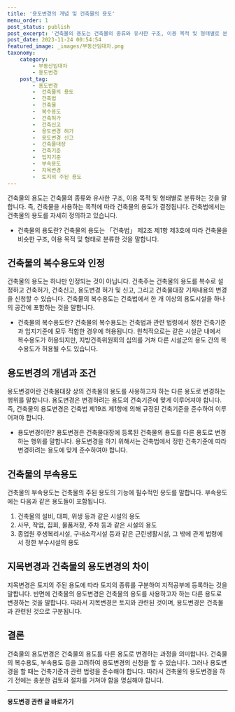 ```yaml
---
title: '용도변경의 개념 및 건축물의 용도'
menu_order: 1
post_status: publish
post_excerpt: '건축물의 용도는 건축물의 종류와 유사한 구조, 이용 목적 및 형태별로 분류하는 것을 말합니다. 즉, 건축물을 사용하는 목적에 따라 건축물의 용도가 결정됩니다. 건축법에서는 건축물의 용도를 자세히 정의하고 있습니다.'
post_date: 2023-11-24 00:54:54
featured_image: _images/부동산임대차.png
taxonomy:
    category:
        - 부동산임대차
        - 용도변경
    post_tag:
        - 용도변경
        -  건축물의 용도
        -  건축법
        -  건축물
        -  복수용도
        -  건축허가
        -  건축신고
        -  용도변경 허가
        -  용도변경 신고
        -  건축물대장
        -  건축기준
        -  입지기준
        -  부속용도
        -  지목변경
        -  토지의 주된 용도
---
```



건축물의 용도는 건축물의 종류와 유사한 구조, 이용 목적 및 형태별로 분류하는 것을 말합니다. 즉, 건축물을 사용하는 목적에 따라 건축물의 용도가 결정됩니다. 건축법에서는 건축물의 용도를 자세히 정의하고 있습니다.

- 건축물의 용도란?
건축물의 용도는 「건축법」 제2조 제1항 제3호에 따라 건축물을 비슷한 구조, 이용 목적 및 형태로 분류한 것을 말합니다.

## 건축물의 복수용도와 인정

건축물의 용도는 하나만 인정되는 것이 아닙니다. 건축주는 건축물의 용도를 복수로 설정하고 건축허가, 건축신고, 용도변경 허가 및 신고, 그리고 건축물대장 기재내용의 변경을 신청할 수 있습니다. 건축물의 복수용도는 건축법에서 한 개 이상의 용도시설을 하나의 공간에 포함하는 것을 말합니다.  

- 건축물의 복수용도란?
건축물의 복수용도는 건축법과 관련 법령에서 정한 건축기준과 입지기준에 모두 적합한 경우에 허용됩니다. 원칙적으로는 같은 시설군 내에서 복수용도가 허용되지만, 지방건축위원회의 심의를 거쳐 다른 시설군의 용도 간의 복수용도가 허용될 수도 있습니다. 

## 용도변경의 개념과 조건

용도변경이란 건축물대장 상의 건축물의 용도를 사용하고자 하는 다른 용도로 변경하는 행위를 말합니다. 용도변경은 변경하려는 용도의 건축기준에 맞게 이루어져야 합니다. 즉, 건축물의 용도변경은 건축법 제19조 제1항에 의해 규정된 건축기준을 준수하여 이루어져야 합니다.

- 용도변경이란?
용도변경은 건축물대장에 등록된 건축물의 용도를 다른 용도로 변경하는 행위를 말합니다. 용도변경을 하기 위해서는 건축법에서 정한 건축기준에 따라 변경하려는 용도에 맞게 준수하여야 합니다. 

## 건축물의 부속용도 

건축물의 부속용도는 건축물의 주된 용도의 기능에 필수적인 용도를 말합니다. 부속용도에는 다음과 같은 용도들이 포함됩니다.

1. 건축물의 설비, 대피, 위생 등과 같은 시설의 용도
2. 사무, 작업, 집회, 물품저장, 주차 등과 같은 시설의 용도
3. 종업원 후생복리시설, 구내소각시설 등과 같은 근린생활시설, 그 밖에 관계 법령에서 정한 부수시설의 용도

## 지목변경과 건축물의 용도변경의 차이

지목변경은 토지의 주된 용도에 따라 토지의 종류를 구분하여 지적공부에 등록하는 것을 말합니다. 반면에 건축물의 용도변경은 건축물의 용도를 사용하고자 하는 다른 용도로 변경하는 것을 말합니다. 따라서 지목변경은 토지와 관련된 것이며, 용도변경은 건축물과 관련된 것으로 구분됩니다.

## 결론

건축물의 용도변경은 건축물의 용도를 다른 용도로 변경하는 과정을 의미합니다. 건축물의 복수용도, 부속용도 등을 고려하여 용도변경의 신청을 할 수 있습니다. 그러나 용도변경을 할 때는 건축기준과 관련 법령을 준수해야 합니다. 따라서 건축물의 용도변경을 하기 전에는 충분한 검토와 절차를 거쳐야 함을 명심해야 합니다.
<!-- wp:separator -->
<hr class="wp-block-separator has-alpha-channel-opacity"/>
<!-- /wp:separator -->

<!-- wp:group {"backgroundColor":"base","layout":{"type":"constrained"}} -->
<div class="wp-block-group has-base-background-color has-background"><!-- wp:paragraph {"align":"center","fontSize":"medium"} -->
<p class="has-text-align-center has-large-font-size"><strong>용도변경 관련 글 바로가기</strong></p>
<!-- /wp:paragraph -->


<!-- wp:latest-posts
{"categories":[{"id":27339,"count":19,"description":"","link":"https://uknowlaw.com/category/%ec%9a%a9%eb%8f%84%eb%b3%80%ea%b2%bd/","name":"용도변경","slug":"용도변경","taxonomy":"category","parent":0,"meta":[],"_links":{"self":[{"href":"https://uknowlaw.com/wp-json/wp/v2/categories/27339"}],"collection":[{"href":"https://uknowlaw.com/wp-json/wp/v2/categories"}],"about":[{"href":"https://uknowlaw.com/wp-json/wp/v2/taxonomies/category"}],"wp:post_type":[{"href":"https://uknowlaw.com/wp-json/wp/v2/posts?categories=27339"}],"curies":[{"name":"wp","href":"https://api.w.org/{rel}","templated":true}]}}],"postsToShow":100,"excerptLength":28,"postLayout":"grid","columns":2,"featuredImageAlign":"left","featuredImageSizeSlug":"large","fontSize":"small"} /--></div>
<!-- /wp:group -->